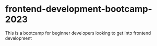 # frontend-development-bootcamp-2023
This is a bootcamp for beginner developers looking to get into frontend development
